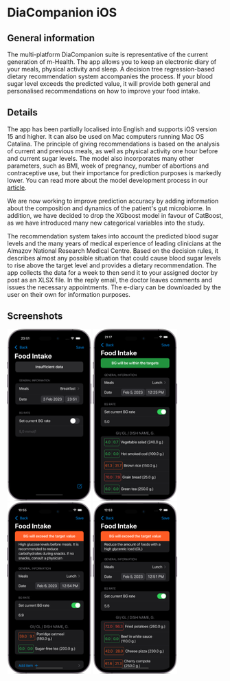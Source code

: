 # DiaCompanion iOS

## General information

The multi-platform DiaCompanion suite is representative of the current generation of m-Health. The app allows you to keep an electronic diary of your meals, physical activity and sleep. A decision tree regression-based dietary recommendation system accompanies the process. If your blood sugar level exceeds the predicted value, it will provide both general and personalised recommendations on how to improve your food intake.

## Details

The app has been partially localised into English and supports iOS version 15 and higher. It can also be used on Mac computers running Mac OS Catalina.
The principle of giving recommendations is based on the analysis of current and previous meals, as well as physical activity one hour before and current sugar levels. The model also incorporates many other parameters, such as BMI, week of pregnancy, number of abortions and contraceptive use, but their importance for prediction purposes is markedly lower. You can read more about the model development process in our [article](https://ieeexplore.ieee.org/document/9281297/metrics#metrics). 

We are now working to improve prediction accuracy by adding information about the composition and dynamics of the patient's gut microbiome. In addition, we have decided to drop the XGboost model in favour of CatBoost, as we have introduced many new categorical variables into the study.

The recommendation system takes into account the predicted blood sugar levels and the many years of medical experience of leading clinicians at the Almazov National Research Medical Centre. Based on the decision rules, it describes almost any possible situation that could cause blood sugar levels to rise above the target level and provides a dietary recommendation. The app collects the data for a week to then send it to your assigned doctor by post as an XLSX file. In the reply email, the doctor leaves comments and issues the necessary appointments. The e-diary can be downloaded by the user on their own for information purposes.

## Screenshots
<div>
<img src="https://github.com/artemisak/DiaCompanion_iOS/blob/main/Screenshots/iPhone14%20Pro%20Deep%20Purple.png" style='height: 25rem;'>
<img src="https://github.com/artemisak/DiaCompanion_iOS/blob/main/Screenshots/iPhone14%20Pro%20Deep%20Purple-3.png" style='height: 25rem;'>
<img src="https://github.com/artemisak/DiaCompanion_iOS/blob/main/Screenshots/iPhone14%20Pro%20Deep%20Purple-1.png" style='height: 25rem;'>
<img src="https://github.com/artemisak/DiaCompanion_iOS/blob/main/Screenshots/iPhone14%20Pro%20Deep%20Purple-2.png" style='height: 25rem;'>
</div>
